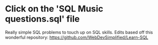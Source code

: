 # Click on the 'SQL Music questions.sql' file
Really simple SQL problems to touch up on SQL skills.
Edits based off this wonderful repository: https://github.com/WebDevSimplified/Learn-SQL

